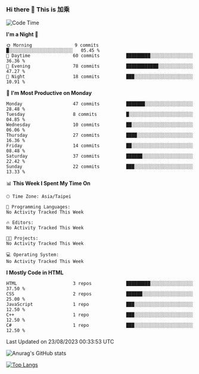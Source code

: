 ### Hi there 👋 This is 加乘



<!--START_SECTION:waka-->
![Code Time](http://img.shields.io/badge/Code%20Time-3%20hrs%2033%20mins-blue)

**I'm a Night 🦉** 

```text
🌞 Morning                9 commits           █░░░░░░░░░░░░░░░░░░░░░░░░   05.45 % 
🌆 Daytime                60 commits          █████████░░░░░░░░░░░░░░░░   36.36 % 
🌃 Evening                78 commits          ████████████░░░░░░░░░░░░░   47.27 % 
🌙 Night                  18 commits          ███░░░░░░░░░░░░░░░░░░░░░░   10.91 % 
```
📅 **I'm Most Productive on Monday** 

```text
Monday                   47 commits          ███████░░░░░░░░░░░░░░░░░░   28.48 % 
Tuesday                  8 commits           █░░░░░░░░░░░░░░░░░░░░░░░░   04.85 % 
Wednesday                10 commits          ██░░░░░░░░░░░░░░░░░░░░░░░   06.06 % 
Thursday                 27 commits          ████░░░░░░░░░░░░░░░░░░░░░   16.36 % 
Friday                   14 commits          ██░░░░░░░░░░░░░░░░░░░░░░░   08.48 % 
Saturday                 37 commits          ██████░░░░░░░░░░░░░░░░░░░   22.42 % 
Sunday                   22 commits          ███░░░░░░░░░░░░░░░░░░░░░░   13.33 % 
```


📊 **This Week I Spent My Time On** 

```text
🕑︎ Time Zone: Asia/Taipei

💬 Programming Languages: 
No Activity Tracked This Week

🔥 Editors: 
No Activity Tracked This Week

🐱‍💻 Projects: 
No Activity Tracked This Week

💻 Operating System: 
No Activity Tracked This Week
```

**I Mostly Code in HTML** 

```text
HTML                     3 repos             █████████░░░░░░░░░░░░░░░░   37.50 % 
CSS                      2 repos             ██████░░░░░░░░░░░░░░░░░░░   25.00 % 
JavaScript               1 repo              ███░░░░░░░░░░░░░░░░░░░░░░   12.50 % 
C++                      1 repo              ███░░░░░░░░░░░░░░░░░░░░░░   12.50 % 
C#                       1 repo              ███░░░░░░░░░░░░░░░░░░░░░░   12.50 % 
```




 Last Updated on 23/08/2023 00:33:53 UTC
<!--END_SECTION:waka-->


![Anurag's GitHub stats](https://github-readme-stats.vercel.app/api?username=40436michael&show_icons=true)

[![Top Langs](https://github-readme-stats.vercel.app/api/top-langs/?username=40436michael&layout=compact)](https://github.com/anuraghazra/github-readme-stats)



<!--
**40436michael/40436michael** is a ✨ _special_ ✨ repository because its `README.md` (this file) appears on your GitHub profile.

Here are some ideas to get you started:

- 🔭 I’m currently working on ...
- 🌱 I’m currently learning ...
- 👯 I’m looking to collaborate on ...
- 🤔 I’m looking for help with ...
- 💬 Ask me about ...
- 📫 How to reach me: ...
- 😄 Pronouns: ...
- ⚡ Fun fact: ...
-->
